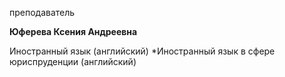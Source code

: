 преподаватель



**Юферева Ксения Андреевна**

Иностранный язык (английский)
	*Иностранный язык в сфере юриспруденции (английский)